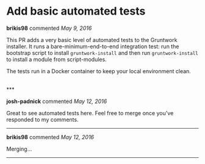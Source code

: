 # Add basic automated tests

**brikis98** commented *May 9, 2016*

This PR adds a very basic level of automated tests to the Gruntwork installer. It runs a bare-minimum-end-to-end integration test: run the bootstrap script to install `gruntwork-install` and then run `gruntwork-install` to install a module from script-modules. 

The tests run in a Docker container to keep your local environment clean.

<br />
***


**josh-padnick** commented *May 12, 2016*

Great to see automated tests here. Feel free to merge once you've responded to my comments.

***

**brikis98** commented *May 12, 2016*

Merging...

***

